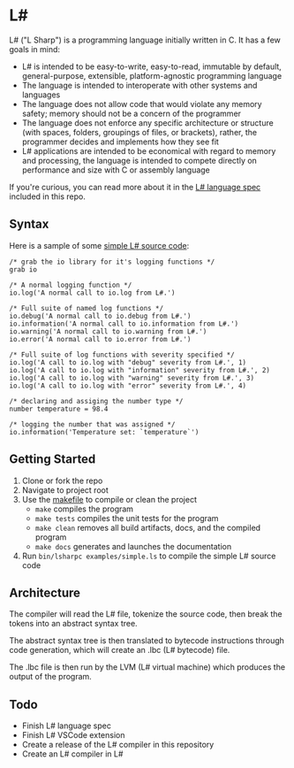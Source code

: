 # L#
L# ("L Sharp") is a programming language initially written in C. It has a few goals in mind:

- L# is intended to be easy-to-write, easy-to-read, immutable by default, general-purpose, extensible, platform-agnostic programming language
- The language is intended to interoperate with other systems and languages
- The language does not allow code that would violate any memory safety; memory should not be a concern of the programmer
- The language does not enforce any specific architecture or structure (with spaces, folders, groupings of files, or brackets), rather, the programmer decides and implements how they see fit
- L# applications are intended to be economical with regard to memory and processing, the language is intended to compete directly on performance and size with C or assembly language

If you're curious, you can read more about it in the [L# language spec](spec) included in this repo.

## Syntax

Here is a sample of some [simple L# source code](./examples/simple.ls):

```lsharp
/* grab the io library for it's logging functions */
grab io

/* A normal logging function */
io.log('A normal call to io.log from L#.')

/* Full suite of named log functions */
io.debug('A normal call to io.debug from L#.')
io.information('A normal call to io.information from L#.')
io.warning('A normal call to io.warning from L#.')
io.error('A normal call to io.error from L#.')

/* Full suite of log functions with severity specified */
io.log('A call to io.log with "debug" severity from L#.', 1)
io.log('A call to io.log with "information" severity from L#.', 2)
io.log('A call to io.log with "warning" severity from L#.', 3)
io.log('A call to io.log with "error" severity from L#.', 4)

/* declaring and assiging the number type */
number temperature = 98.4

/* logging the number that was assigned */
io.information('Temperature set: `temperature`')
```

## Getting Started
1. Clone or fork the repo
1. Navigate to project root
1. Use the [makefile](makefile) to compile or clean the project
    - `make` compiles the program
    - `make tests` compiles the unit tests for the program
    - `make clean` removes all build artifacts, docs, and the compiled program
    - `make docs` generates and launches the documentation
1. Run `bin/lsharpc examples/simple.ls` to compile the simple L# source code

## Architecture
The compiler will read the L# file, tokenize the source code, then break the tokens into an abstract syntax tree.

The abstract syntax tree is then translated to bytecode instructions through code generation, which will create an .lbc (L# bytecode) file.

The .lbc file is then run by the LVM (L# virtual machine) which produces the output of the program.

## Todo
- Finish L# language spec
- Finish L# VSCode extension
- Create a release of the L# compiler in this repository
- Create an L# compiler in L#